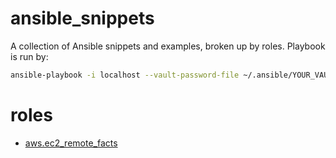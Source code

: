 # ansible_snippets

A collection of Ansible snippets and examples, broken up by roles.  Playbook is run by:

~~~bash
ansible-playbook -i localhost --vault-password-file ~/.ansible/YOUR_VAULT snippets.yml
~~~

# roles

- [aws.ec2_remote_facts](https://github.com/bonovoxly/ansible_snippets/tree/master/roles/aws.ec2_remote_facts)

